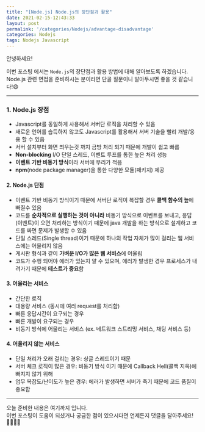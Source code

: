 ```yaml
---
title: "[Node.js] Node.js의 장단점과 활용"
date: 2021-02-15-12:43:33
layout: post
permalink: '/categories/Nodejs/advantage-disadvantage'
categories: Nodejs
tags: Nodejs Javascript
---
```


안녕하세요!

이번 포스팅 에서는 `Node.js`의 장단점과 활용 방법에 대해 알아보도록 하겠습니다.  
Node.js 관련 면접을 준비하시는 분이라면 단골 질문이니 알아두시면 좋을 것 같습니다!😄

-----

### 1. Node.js 장점
- Javascript를 동일하게 사용해서 서버단 로직을 처리할 수 있음
- 새로운 언어를 습득하지 않고도 Javascript를 활용해서 서버 기술을 빨리 개발/응용 할 수 있음
- 서버 설치부터 화면 띄우는것 까지 금방 처리 되기 때문에 개발이 쉽고 빠름
- **Non-blocking** I/O 단일 스레드, 이벤트 루프를 통한 높은 처리 성능
- **이벤트 기반 비동기 방식**이라 서버에 무리가 적음
- **npm**(node package manager)을 통한 다양한 모듈(패키지) 제공


#### 2. Node.js 단점 
- 이벤트 기반 비동기 방식이기 때문에 서버단 로직이 복잡할 경우 **콜백 함수의 늪**에 빠질수 있음
- 코드를 **순차적으로 실행하는 것이 아니라** 비동기 방식으로 이벤트를 보내고, 응답(이벤트)이 오면 처리하는 방식이기 때문에 java 개발을 하는 방식으로 설계하고 코드를 짜면 문제가 발생할 수 있음
- 단일 스레드(Single thread)이기 때문에 하나의 작업 자체가 많이 걸리는 웹 서비스에는 어울리지 않음
- 게시판 형식과 같이 **가벼운 I/O가 많은 웹 서비스**에 어울림
- 코드가 수행 되어야 에러가 있는지 알 수 있으며, 에러가 발생한 경우 프로세스가 내려가기 때문에 **테스트가 중요**함


#### 3. 어울리는 서비스
- 간단한 로직
- 대용량 서비스 (동시에 여러 request를 처리함)
- 빠른 응답시간이 요구되는 경우
- 빠른 개발이 요구되는 경우
- 비동기 방식에 어울리는 서비스 (ex. 네트워크 스트리밍 서비스, 채팅 서비스 등)


#### 4. 어울리지 않는 서비스
- 단일 처리가 오래 걸리는 경우: 싱글 스레드이기 때문
- 서버 체크 로직이 많은 경우: 비동기 방식 이기 때문에 Callback Hell(콜백 지옥)에 빠지지 않기 위해
- 업무 복잡도/난이도가 높은 경우: 에러가 발생하면 서버가 죽기 때문에 코드 품질이 중요함


-----

오늘 준비한 내용은 여기까지 입니다.  
이번 포스팅이 도움이 되셨거나 궁금한 점이 있으시다면 언제든지 댓글을 달아주세요!🙋🏻‍♀️✨    
